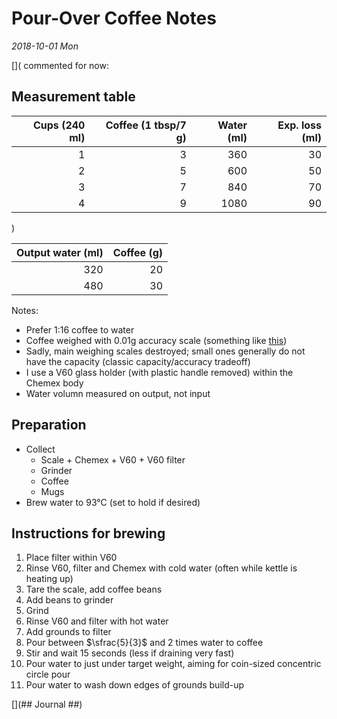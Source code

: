 # Pour-Over Coffee Notes #

*2018-10-01 Mon*

[]( commented for now:
## Measurement table ##

| Cups (240 ml) | Coffee (1 tbsp/7 g) | Water (ml) | Exp. loss (ml) |
|--------------:|--------------------:|-----------:|---------------:|
|             1 |                   3 |        360 |             30 |
|             2 |                   5 |        600 |             50 |
|             3 |                   7 |        840 |             70 |
|             4 |                   9 |       1080 |             90 |
)

| Output water (ml) | Coffee (g) |
|------------------:|-----------:|
|               320 |         20 |
|               480 |         30 |

Notes:

-   Prefer 1:16 coffee to water
-   Coffee weighed with 0.01g accuracy scale (something like [this](https://www.amazon.com/Digital-Pocket-Scale-Jewelry-Medicinal/dp/B07CZ8BFDZ/ref=sr_1_43?s=kitchen&ie=UTF8&qid=1538407907&sr=1-43&keywords=small+scale))
-   Sadly, main weighing scales destroyed; small ones generally do not have the capacity (classic capacity/accuracy tradeoff)
-   I use a V60 glass holder (with plastic handle removed) within the Chemex body
-   Water volumn measured on output, not input

## Preparation ##

-   Collect
    +   Scale + Chemex + V60 + V60 filter
    +   Grinder
    +   Coffee
    +   Mugs
-   Brew water to 93°C (set to hold if desired)

## Instructions for brewing ##

1.  Place filter within V60
2.  Rinse V60, filter and Chemex with cold water (often while kettle is heating up)
3.  Tare the scale, add coffee beans
4.  Add beans to grinder
5.  Grind
6.  Rinse V60 and filter with hot water
7.  Add grounds to filter
8.  Pour between $\sfrac{5}{3}$ and $2$ times water to coffee
9.  Stir and wait 15 seconds (less if draining very fast)
10. Pour water to just under target weight, aiming for coin-sized concentric circle pour
11. Pour water to wash down edges of grounds build-up


[](## Journal ##)